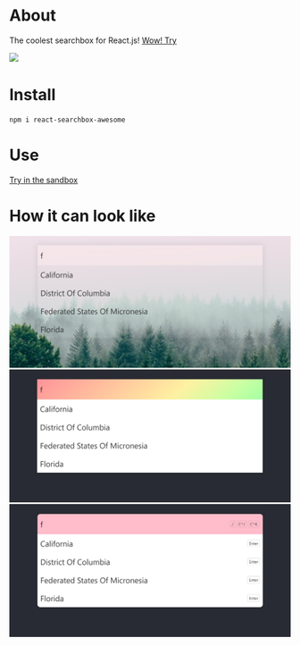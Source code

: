 # About

The coolest searchbox for React.js! [Wow! Try](https://axmz.github.io/react-searchbox-awesome-page/)

<img src="./src/assets/rainbow.gif"></img>

# Install

```
npm i react-searchbox-awesome
```

# Use
[Try in the sandbox](https://codesandbox.io/embed/serene-star-ffwq2?fontsize=14&hidenavigation=1&theme=dark&view=preview)

# How it can look like

<div>
  <img src="./src/assets/searchbox-transparent.png"></img>
  <img src="./src/assets/searchbox-rainbow.png"></img>
  <img src="./src/assets/searchbox-pink.png"></img>
</div>
